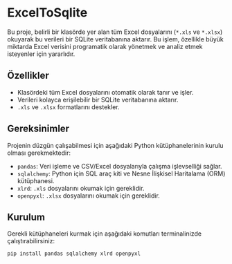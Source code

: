# ExcelToSqlite

Bu proje, belirli bir klasörde yer alan tüm Excel dosyalarını (`*.xls` ve `*.xlsx`) okuyarak bu verileri bir SQLite veritabanına aktarır. Bu işlem, özellikle büyük miktarda Excel verisini programatik olarak yönetmek ve analiz etmek isteyenler için yararlıdır.

## Özellikler

- Klasördeki tüm Excel dosyalarını otomatik olarak tanır ve işler.
- Verileri kolayca erişilebilir bir SQLite veritabanına aktarır.
- `.xls` ve `.xlsx` formatlarını destekler.

## Gereksinimler

Projenin düzgün çalışabilmesi için aşağıdaki Python kütüphanelerinin kurulu olması gerekmektedir:

- `pandas`: Veri işleme ve CSV/Excel dosyalarıyla çalışma işlevselliği sağlar.
- `sqlalchemy`: Python için SQL araç kiti ve Nesne İlişkisel Haritalama (ORM) kütüphanesi.
- `xlrd`: `.xls` dosyalarını okumak için gereklidir.
- `openpyxl`: `.xlsx` dosyalarını okumak için gereklidir.

## Kurulum

Gerekli kütüphaneleri kurmak için aşağıdaki komutları terminalinizde çalıştırabilirsiniz:

```bash
pip install pandas sqlalchemy xlrd openpyxl
